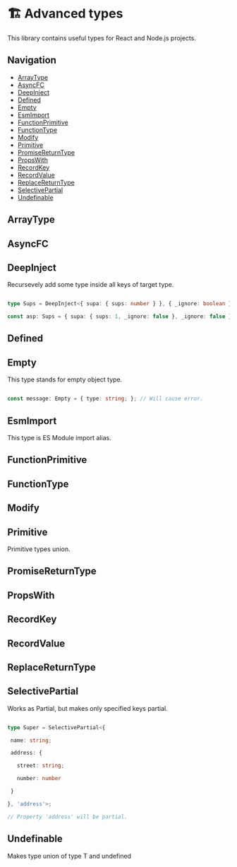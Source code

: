 # 🏗️ Advanced types

This library contains useful types for React and Node.js projects.

## Navigation

* [ArrayType](/#arraytype)
* [AsyncFC](/#asyncfc)
* [DeepInject](/#deepinject)
* [Defined](/#defined)
* [Empty](/#empty)
* [EsmImport](/#esmimport)
* [FunctionPrimitive](/#functionprimitive)
* [FunctionType](/#functiontype)
* [Modify](/#modify)
* [Primitive](/#primitive)
* [PromiseReturnType](/#promisereturntype)
* [PropsWith](/#propswith)
* [RecordKey](/#recordkey)
* [RecordValue](/#recordvalue)
* [ReplaceReturnType](/#replacereturntype)
* [SelectivePartial](/#selectivepartial)
* [Undefinable](/#undefinable)

## ArrayType


## AsyncFC


## DeepInject


Recursevely add some type inside all keys of target type.

```ts

type Sups = DeepInject<{ supa: { sups: number } }, { _ignore: boolean }>;

const asp: Sups = { supa: { sups: 1, _ignore: false }, _ignore: false };

 ```

## Defined


## Empty


This type stands for empty object type.

```ts

const message: Empty = { type: string; }; // Will cause error.

 ```

## EsmImport


This type is ES Module import alias.

 

## FunctionPrimitive


## FunctionType


## Modify


## Primitive


Primitive types union.

 

## PromiseReturnType


## PropsWith


## RecordKey


## RecordValue


## ReplaceReturnType


## SelectivePartial


Works as Partial, but makes only specified keys partial.

```ts

type Super = SelectivePartial<{

 name: string;

 address: {

   street: string;

   number: number

 }

}, 'address'>;

// Property 'address' will be partial.

 ```

## Undefinable


Makes type union of type T and undefined

 